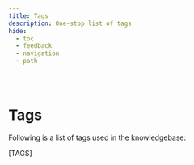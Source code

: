 ```yaml
---
title: Tags
description: One-stop list of tags
hide:
  - toc
  - feedback
  - navigation
  - path


---
```


# Tags

Following is a list of tags used in the knowledgebase:

[TAGS]
